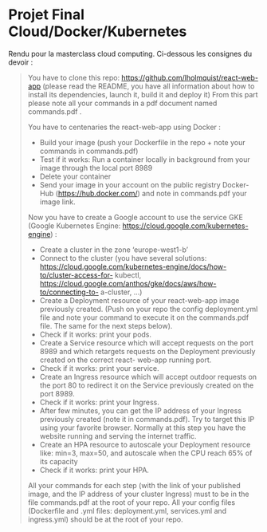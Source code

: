 
# Projet Final Cloud/Docker/Kubernetes


Rendu pour la masterclass cloud computing. Ci-dessous les consignes du devoir :


> You have to clone this repo:
> https://github.com/lholmquist/react-web-app (please read the README,
> you have all information about how to install its dependencies, launch
> it, build it and deploy it) From this part please note all your
> commands in a pdf document named commands.pdf .
> 
> You have to centenaries the react-web-app using Docker :
> - Build your image (push your Dockerfile in the repo + note your commands in commands.pdf)
> - Test if it works: Run a container locally in background from your image through the local port 8989
> - Delete your container
> - Send your image in your account on the public registry Docker-Hub (https://hub.docker.com/) and note in commands.pdf your image link.
> 
> Now you have to create a Google account to use the service GKE (Google
> Kubernetes Engine: https://cloud.google.com/kubernetes-engine) :
> - Create a cluster in the zone ‘europe-west1-b’
> - Connect to the cluster (you have several solutions: https://cloud.google.com/kubernetes-engine/docs/how-to/cluster-access-for-
> kubectl,
> https://cloud.google.com/anthos/gke/docs/aws/how-to/connecting-to-
> a-cluster, ...)
> - Create a Deployment resource of your react-web-app image previously created. (Push on your repo the config deployment.yml file and note
> your command to execute it on the commands.pdf file. The same for the
> next steps below).
> - Check if it works: print your pods.
> - Create a Service resource which will accept requests on the port 8989 and which retargets requests on the Deployment previously created
> on the correct react- web-app running port.
> - Check if it works: print your service.
> - Create an Ingress resource which will accept outdoor requests on the port 80 to redirect it on the Service previously created on the port 8989.
> - Check if it works: print your Ingress.
> - After few minutes, you can get the IP address of your Ingress previously created (note it in commands.pdf). Try to target this IP
> using your favorite browser. Normally at this step you have the
> website running and serving the internet traffic.
> - Create an HPA resource to autoscale your Deployment resource like: min=3, max=50, and autoscale when the CPU reach 65% of its capacity
> - Check if it works: print your HPA.
> 
> All your commands for each step (with the link of your published
> image, and the IP address of your cluster Ingress) must to be in the
> file commands.pdf at the root of your repo. All your config files
> (Dockerfile and .yml files: deployment.yml, services.yml and
> ingress.yml) should be at the root of your repo.
